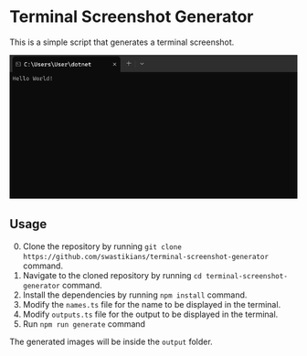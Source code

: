 # Terminal Screenshot Generator

This is a simple script that generates a terminal screenshot.

![Sample Output](sample/sample.jpeg)

## Usage

0. Clone the repository by running `git clone https://github.com/swastikians/terminal-screenshot-generator` command.
1. Navigate to the cloned repository by running `cd terminal-screenshot-generator` command.
2. Install the dependencies by running `npm install` command.
3. Modify the `names.ts` file for the name to be displayed in the terminal.
4. Modify `outputs.ts` file for the output to be displayed in the terminal.
5. Run `npm run generate` command

The generated images will be inside the `output` folder.
